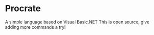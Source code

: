 # Procrate
A simple language based on Visual Basic.NET
This is open source, give adding more commands a try!
